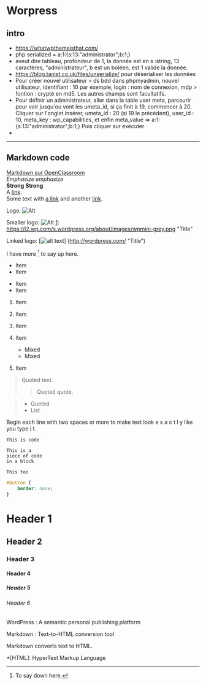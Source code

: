 # Worpress
## intro
- https://whatwpthemeisthat.com/
- php serialized = a:1:{s:13:"administrator";b:1;}
- aveut dire tableau, profondeur de 1, la donnée est en s :string, 13 caractères, "administrateur", b est un boléen, est 1 valide la donnée.
- https://blog.tanist.co.uk/files/unserialize/ pour déserialiser les données
- Pour créer nouvel utilisateur > ds bdd dans phpmyadmin, nouvel utilisateur, identifiant : 10 par exemple, login : nom de connexion, mdp > fontion  : crypté en md5. Les autres champs sont facultatifs.
- Pour définir un administrateur, aller dans la table user meta, parcourir pour voir jusqu'ou vont les umeta_id, si ça finit à 19, commencer à 20. Cliquer sur l'onglet insérer, umeta_id : 20 (si 19 le précédent), user_id : 10, meta_key : wp_capabilities, et enfin meta_value => a:1:{s:13:"administrator";b:1;} Puis cliquer sur éxécuter
- 



    
-----------  
## Markdown code
[Markdown sur OpenClassroom](https://openclassrooms.com/fr/courses/1304236-redigez-en-markdown "markdown sur openclassroom")  
*Emphasize* _emphasize_  
**Strong** __Strong__  
A [link](http://example.com "Title").  
Some text with [a link][1] and
another [link][2].  

[1]: http://example.com/ "Title"
[2]: http://example.org/ "Title"

Logo: ![Alt](https://i2.wp.com/s.wordpress.org/about/images/logos/wordpress-logo-32.png "Title")

Smaller logo: ![Alt][1]
[1]: https://i2.wp.com/s.wordpress.org/about/images/wpmini-grey.png "Title"

Linked logo: [![alt text](https://i2.wp.com/s.wordpress.org/about/images/wpmini-grey.png)]
(http://wordpress.com/ "Title")

I have more [^1] to say up here.

[^1]: To say down here.

* Item
* Item
- Item
- Item

1. Item
2. Item

 	

3. Item
4. Item
   * Mixed
   * Mixed  
5. Item

 	

> Quoted text.
> > Quoted quote.

> * Quoted 
> * List	

  Begin each line with 
  two spaces or more to 
  make text look
  e x a c t l y 
  like  you  type i
  t.

  `This is code`

~~~~
This is a 
piece of code 
in a block
~~~~

```
This too
``` 	

```css
#button {
    border: none;
}
```

 	

# Header 1
## Header 2
### Header 3 
#### Header 4 ####
##### Header 5 #####
###### Header 6 ######

WordPress
:  A semantic personal publishing platform 

Markdown
:  Text-to-HTML conversion tool

Markdown converts text to HTML.

*[HTML]: HyperText Markup Language
